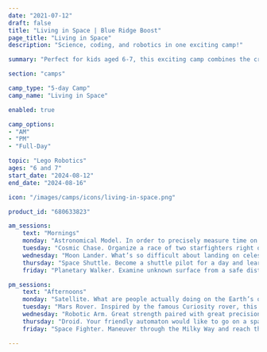 ```yaml
---
date: "2021-07-12"
draft: false
title: "Living in Space | Blue Ridge Boost"
page_title: "Living in Space"
description: "Science, coding, and robotics in one exciting camp!"

summary: "Perfect for kids aged 6-7, this exciting camp combines the creative power of LEGO with the thrilling world of space exploration. Campers will build and program their own space-themed robots using LEGO WeDo kits, engage in team missions that simulate real-life space challenges, and learn about the science of space travel from expert STEM educators. Sign up now to give your young astronaut a summer filled with innovation, teamwork, and interstellar adventure! 🚀🛠️"

section: "camps"

camp_type: "5-day Camp"
camp_name: "Living in Space"

enabled: true

camp_options: 
- "AM"
- "PM"
- "Full-Day"

topic: "Lego Robotics"
ages: "6 and 7"
start_date: "2024-08-12"
end_date: "2024-08-16"

icon: "/images/camps/icons/living-in-space.png"

product_id: "680633823"

am_sessions:
    text: "Mornings"
    monday: "Astronomical Model. In order to precisely measure time on Earth, people have been observing the movement of Sun and Moon. Learn the ancient method of determining time and count the passing with the help of built-in color sensor."
    tuesday: "Cosmic Chase. Organize a race of two starfighters right on your desk. You’ll build the entire construction from scratch, yet you won’t be able to predict the outcome of this race. How come? Randomness at work."
    wednesday: "Moon Lander. What’s so difficult about landing on celestial bodies? Create your own lander to find out what were the main challenges to landing on the Moon and learn about the most famous landing in the man’s history executed by Apollo 11."
    thursday: "Space Shuttle. Become a shuttle pilot for a day and learn what dangers await astronauts in space. Start with printing a map to the stars, build your space flight simulator, activate it with code and make sure to avoid obstacles in front of you."
    friday: "Planetary Walker. Examine unknown surface from a safe distance. Hop on the surface walker, which steadily advances forward - unless there’s an obstacle in its way. Can you think of an animal that walks in a similar manner?"

pm_sessions:
    text: "Afternoons"
    monday: "Satellite. What are people actually doing on the Earth’s orbit? And what exactly is a satellite? Learn all about it by building a model featuring a space shuttle, a satellite, and a rotating base. Next: code it and make them spin!"
    tuesday: "Mars Rover. Inspired by the famous Curiosity rover, this robot will be your guide to Mars. It’s well equipped for it, too: it’s movement is slow and accurate, it has rotating sensors and an adjustable arm. Are you ready for this mission?"
    wednesday: "Robotic Arm. Great strength paired with great precision is sometimes beyond humans’ reach. That’s where robots step in. Build and program a robotic arm to learn how high-tech machines aid people in laboratories, warehouses, or in space"
    thursday: "Droid. Your friendly automaton would like to go on a space walk. Make it happen by assembling its gear transmission and creating the activation program, then find out what inspires modern engineers to design new robots."
    friday: "Space Fighter. Maneuver through the Milky Way and reach the end of galaxy onboard this amazing fighter. Although it’s not doable in real life yet, it wouldn’t be the first time science fiction influenced the imagination of real-life engineers."

---
```

